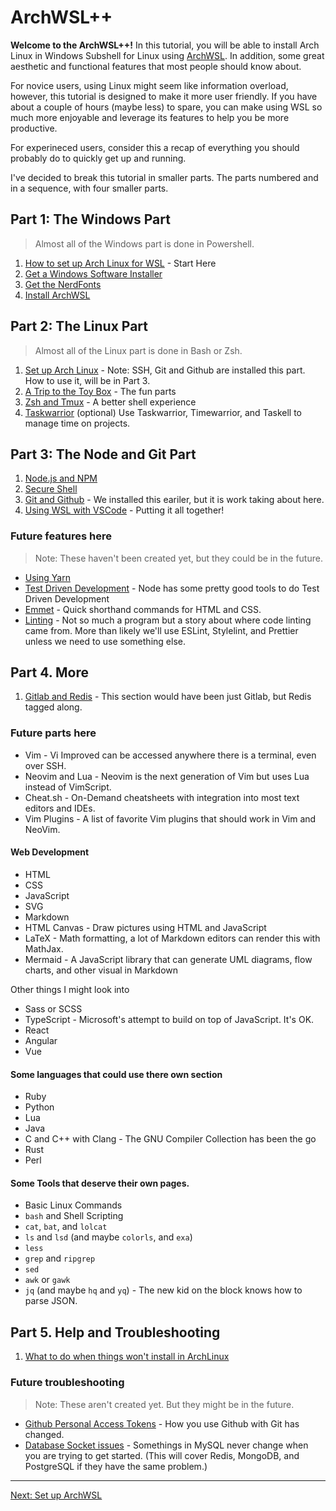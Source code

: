 # ArchWSL++

**Welcome to the ArchWSL++!**  In this tutorial, you will be able to install Arch Linux in Windows Subshell for Linux using [ArchWSL](https://github.com/yuk7/ArchWSL).  In addition, some great aesthetic and functional features that most people should know about.

For novice users, using Linux might seem like information overload, however, this tutorial is designed to make it more user friendly.  If you have about a couple of hours (maybe less) to spare, you can make using WSL so much more enjoyable and leverage its features to help you be more productive.

For experineced users, consider this a recap of everything you should probably do to quickly get up and running.

I've decided to break this tutorial in smaller parts. The parts numbered and in a sequence, with four smaller parts.

## Part 1: The Windows Part

> Almost all of the Windows part is done in Powershell.

1. [How to set up Arch Linux for WSL](Part1/01-SetupArchWSL.md) - Start Here
2. [Get a Windows Software Installer](Part1/02-GetScoop.md)
3. [Get the NerdFonts](Part1/03-GetNerdFonts.md)
4. [Install ArchWSL](Part1/04-InstallArchWSL.md)

## Part 2: The Linux Part

> Almost all of the Linux part is done in Bash or Zsh.

1. [Set up Arch Linux](Part2/01-SetupArchLinux.md) - Note: SSH, Git and Github are installed this part. How to use it, will be in Part 3.
2. [A Trip to the Toy Box](Part2/02-ToysAndTools.md) - The fun parts
3. [Zsh and Tmux](Part2/03-ZshAndTmux.md) - A better shell experience
4. [Taskwarrior](Part2/04-Taskwarrior.md) (optional) Use Taskwarrior, Timewarrior, and Taskell to manage time on projects.

## Part 3: The Node and Git Part

1. [Node.js and NPM](Part3/01-NodeAndNPM.md)
2. [Secure Shell](Part3/02-SSH.md)
3. [Git and Github](Part3/03-GitAndGithub.md) - We installed this eariler, but it is work taking about here.
4. [Using WSL with VSCode](Part3/04-WSLAndVSCode.md) - Putting it all together!

### Future features here

> Note: These haven't been created yet, but they could be in the future.

- [Using Yarn](Part3/05-Yarn.md)
- [Test Driven Development](Part3/06-TDD.md) - Node has some pretty good tools to do Test Driven Development
- [Emmet](Part3/07-Emmet.md) - Quick shorthand commands for HTML and CSS.
- [Linting](Part3/08-Linting.md) - Not so much a program but a story about where code linting came from. More than likely we'll use ESLint, Stylelint, and Prettier unless we need to use something else.

## Part 4. More

1. [Gitlab and Redis](Part4/01-GitlabAndRedis.md) - This section would have been just Gitlab, but Redis tagged along.

### Future parts here

- Vim - Vi Improved can be accessed anywhere there is a terminal, even over SSH.
- Neovim and Lua - Neovim is the next generation of Vim but uses Lua instead of VimScript.
- Cheat.sh - On-Demand cheatsheets with integration into most text editors and IDEs.
- Vim Plugins - A list of favorite Vim plugins that should work in Vim and NeoVim.

#### Web Development
- HTML
- CSS
- JavaScript
- SVG
- Markdown
- HTML Canvas - Draw pictures using HTML and JavaScript
- LaTeX - Math formatting, a lot of Markdown editors can render this with MathJax.
- Mermaid - A JavaScript library that can generate UML diagrams, flow charts, and other visual in Markdown

Other things I might look into

- Sass or SCSS
- TypeScript - Microsoft's attempt to build on top of JavaScript. It's OK.
- React
- Angular
- Vue

#### Some languages that could use there own section

- Ruby
- Python
- Lua
- Java
- C and C++ with Clang - The GNU Compiler Collection has been the go
- Rust
- Perl 

#### Some Tools that deserve their own pages.

- Basic Linux Commands
- `bash` and Shell Scripting
- `cat`, `bat`, and `lolcat`
- `ls` and `lsd` (and maybe `colorls`, and `exa`)
- `less`
- `grep` and `ripgrep`
- `sed`
- `awk` or `gawk`
- `jq` (and maybe `hq` and `yq`) - The new kid on the block knows how to parse JSON.

## Part 5. Help and Troubleshooting

1. [What to do when things won't install in ArchLinux](Part5/01-ItWontInstall.md)

### Future troubleshooting

> Note: These aren't created yet. But they might be in the future.

- [Github Personal Access Tokens](Part5/02-ItWontGithub.md) - How you use Github with Git has changed.
- [Database Socket issues](Part5/03-ItSocks.md) - Somethings in MySQL never change when you are trying to get started. (This will cover Redis, MongoDB, and PostgreSQL if they have the same problem.)

---
[Next: Set up ArchWSL](Part1/01-SetupArchWSL.md)

